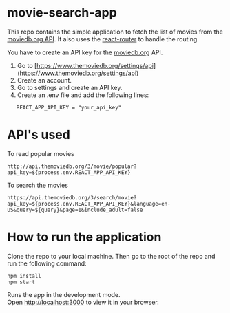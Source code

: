 # movie-search-app

This repo contains the simple application to fetch the list of movies from the [moviedb.org API](https://www.themoviedb.org/settings/api). It also uses the [react-router](https://reacttraining.com/react-router/web/guides/quick-start) to handle the routing.

You have to create an API key for the [moviedb.org](https://www.themoviedb.org/settings/api) API.

1. Go to [https://www.themoviedb.org/settings/api](https://www.themoviedb.org/settings/api)
2. Create an account.
3. Go to settings and create an API key.
4. Create an .env file and add the following lines:

```
   REACT_APP_API_KEY = "your_api_key"
```

# API's used

To read popular movies

```
http://api.themoviedb.org/3/movie/popular?api_key=${process.env.REACT_APP_API_KEY}
```

To search the movies

```
https://api.themoviedb.org/3/search/movie?api_key=${process.env.REACT_APP_API_KEY}&language=en-US&query=${query}&page=1&include_adult=false
```

# How to run the application

Clone the repo to your local machine. Then go to the root of the repo and run the following command:

```
npm install
npm start
```

Runs the app in the development mode.\
Open [http://localhost:3000](http://localhost:3000) to view it in your browser.
